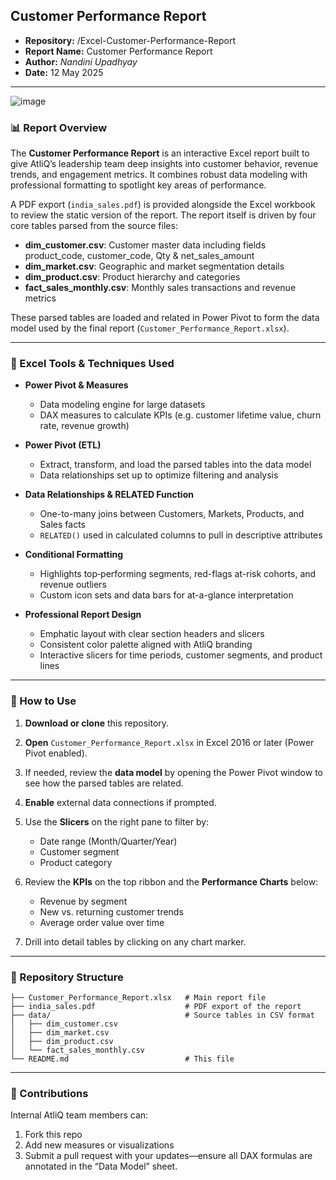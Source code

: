 ## Customer Performance Report

- **Repository:** /Excel-Customer-Performance-Report
- **Report Name:** Customer Performance Report
- **Author:** *Nandini Upadhyay*
- **Date:** 12 May 2025

---
![image](https://github.com/user-attachments/assets/dad9752b-74cc-4ab8-9cac-ec3133b7f2c6)

### 📊 Report Overview

The **Customer Performance Report** is an interactive Excel report built to give AtliQ’s leadership team deep insights into customer behavior, revenue trends, and engagement metrics. It combines robust data modeling with professional formatting to spotlight key areas of performance.

A PDF export (`india_sales.pdf`) is provided alongside the Excel workbook to review the static version of the report. The report itself is driven by four core tables parsed from the source files:

* **dim\_customer.csv**: Customer master data including fields product_code,	customer_code,	Qty &	net_sales_amount
* **dim\_market.csv**: Geographic and market segmentation details
* **dim\_product.csv**: Product hierarchy and categories
* **fact\_sales\_monthly.csv**: Monthly sales transactions and revenue metrics

These parsed tables are loaded and related in Power Pivot to form the data model used by the final report (`Customer_Performance_Report.xlsx`).

---

### 🔧 Excel Tools & Techniques Used

* **Power Pivot & Measures**

  * Data modeling engine for large datasets
  * DAX measures to calculate KPIs (e.g. customer lifetime value, churn rate, revenue growth)

* **Power Pivot (ETL)**

  * Extract, transform, and load the parsed tables into the data model
  * Data relationships set up to optimize filtering and analysis

* **Data Relationships & RELATED Function**

  * One-to-many joins between Customers, Markets, Products, and Sales facts
  * `RELATED()` used in calculated columns to pull in descriptive attributes

* **Conditional Formatting**

  * Highlights top‐performing segments, red-flags at-risk cohorts, and revenue outliers
  * Custom icon sets and data bars for at-a-glance interpretation

* **Professional Report Design**

  * Emphatic layout with clear section headers and slicers
  * Consistent color palette aligned with AtliQ branding
  * Interactive slicers for time periods, customer segments, and product lines

---

### 🚀 How to Use

1. **Download or clone** this repository.
2. **Open** `Customer_Performance_Report.xlsx` in Excel 2016 or later (Power Pivot enabled).
3. If needed, review the **data model** by opening the Power Pivot window to see how the parsed tables are related.
4. **Enable** external data connections if prompted.
5. Use the **Slicers** on the right pane to filter by:

   * Date range (Month/Quarter/Year)
   * Customer segment
   * Product category
6. Review the **KPIs** on the top ribbon and the **Performance Charts** below:

   * Revenue by segment
   * New vs. returning customer trends
   * Average order value over time
7. Drill into detail tables by clicking on any chart marker.

---

### 📂 Repository Structure

```
├── Customer_Performance_Report.xlsx   # Main report file
├── india_sales.pdf                    # PDF export of the report
├── data/                              # Source tables in CSV format
│   ├── dim_customer.csv
│   ├── dim_market.csv
│   ├── dim_product.csv
│   └── fact_sales_monthly.csv
└── README.md                          # This file
```

---

### 🤝 Contributions

Internal AtliQ team members can:

1. Fork this repo
2. Add new measures or visualizations
3. Submit a pull request with your updates—ensure all DAX formulas are annotated in the “Data Model” sheet.


